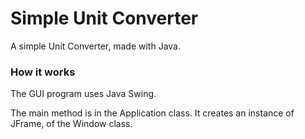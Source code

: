 # Simple Unit Converter
A simple Unit Converter, made with Java.

### How it works
The GUI program uses Java Swing. 

The main method is in the Application class. 
It creates an instance of JFrame, of the Window class. 
